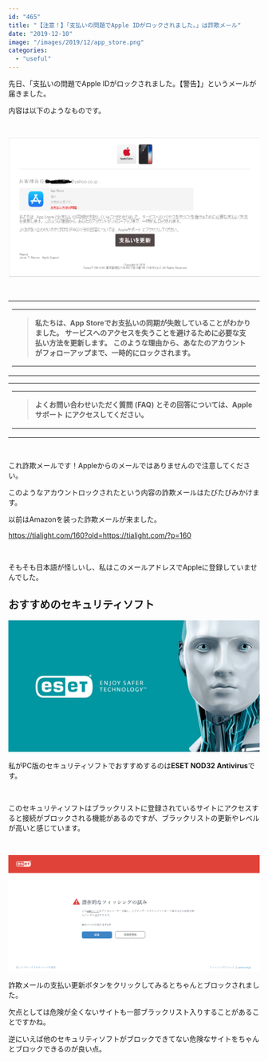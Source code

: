 ```yaml
---
id: "465"
title: "【注意！】「支払いの問題でApple IDがロックされました。」は詐欺メール"
date: "2019-12-10"
image: "/images/2019/12/app_store.png"
categories: 
  - "useful"
---
```


先日、「支払いの問題でApple IDがロックされました。【警告】」というメールが届きました。

内容は以下のようなものです。

 

![支払いの問題でApple IDがロックされました。](/images/2019/12/apple_fishing.png)

 

<table class="yiv6717374828mcnTextBlock" border="0" cellspacing="0" cellpadding="0" width="100%"><tbody class="yiv6717374828mcnTextBlockOuter"><tr><td class="yiv6717374828mcnTextBlockInner" valign="top"><table class="yiv6717374828mcnTextContentContainer" border="0" cellspacing="0" cellpadding="0" width="100%" align="left"><tbody><tr><td class="yiv6717374828mcnTextContent" valign="top"><blockquote><strong>私たちは、App Storeでお支払いの同期が失敗していることがわかりました。 サービスへのアクセスを失うことを避けるために必要な支払い方法を更新します。 このような理由から、あなたのアカウントがフォローアップまで、一時的にロックされます。</strong></blockquote></td></tr></tbody></table></td></tr></tbody></table>

<table class="yiv6717374828mcnTextBlock" border="0" cellspacing="0" cellpadding="0" width="100%" id="yui_3_2_0_1_15760112792901990"><tbody class="yiv6717374828mcnTextBlockOuter" id="yui_3_2_0_1_15760112792901989"><tr id="yui_3_2_0_1_15760112792901988"><td class="yiv6717374828mcnTextBlockInner" valign="top" id="yui_3_2_0_1_15760112792901987"><table class="yiv6717374828mcnTextContentContainer" border="0" cellspacing="0" cellpadding="0" width="100%" align="left"><tbody><tr><td class="yiv6717374828mcnTextContent" valign="top"><blockquote><strong>よくお問い合わせいただく質問 (FAQ) とその回答については、Appleサポート にアクセスしてください。</strong></blockquote></td></tr></tbody></table></td></tr></tbody></table>

 

これ詐欺メールです！Appleからのメールではありませんので注意してください。

このようなアカウントロックされたという内容の詐欺メールはたびたびみかけます。

以前はAmazonを装った詐欺メールが来ました。

https://tialight.com/160?old=https://tialight.com/?p=160

 

そもそも日本語が怪しいし、私はこのメールアドレスでAppleに登録していませんでした。

## おすすめのセキュリティソフト

![](/images/2019/12/eset.jpg)

私がPC版のセキュリティソフトでおすすめするのは**ESET NOD32 Antivirus**です。

 

このセキュリティソフトはブラックリストに登録されているサイトにアクセスすると接続がブロックされる機能があるのですが、ブラックリストの更新やレベルが高いと感じています。

 

![](/images/2019/12/eset_block_screen.png)

詐欺メールの支払い更新ボタンをクリックしてみるとちゃんとブロックされました。

欠点としては危険が全くないサイトも一部ブラックリスト入りすることがあることですかね。

逆にいえば他のセキュリティソフトがブロックできてない危険なサイトをちゃんとブロックできるのが良い点。
